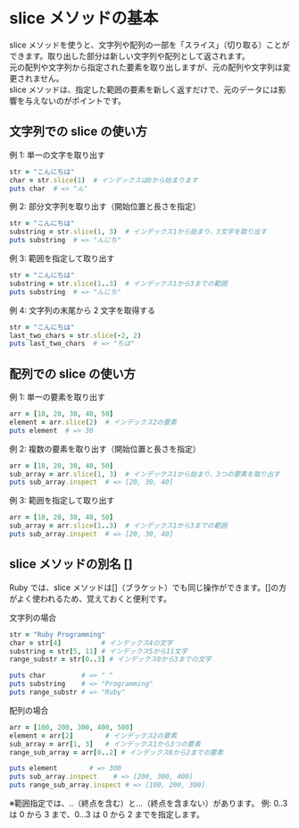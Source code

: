# slice メソッドの基本

slice メソッドを使うと、文字列や配列の一部を「スライス」（切り取る）ことができます。取り出した部分は新しい文字列や配列として返されます。  
元の配列や文字列から指定された要素を取り出しますが、元の配列や文字列は変更されません。  
slice メソッドは、指定した範囲の要素を新しく返すだけで、元のデータには影響を与えないのがポイントです。

## 文字列での slice の使い方

例 1: 単一の文字を取り出す

```Ruby
str = "こんにちは"
char = str.slice(1)  # インデックスは0から始まります
puts char  # => "ん"
```

例 2: 部分文字列を取り出す（開始位置と長さを指定）

```Ruby
str = "こんにちは"
substring = str.slice(1, 3)  # インデックス1から始まり、3文字を取り出す
puts substring  # => "んにち"
```

例 3: 範囲を指定して取り出す

```Ruby
str = "こんにちは"
substring = str.slice(1..3)  # インデックス1から3までの範囲
puts substring  # => "んにち"
```

例 4: 文字列の末尾から 2 文字を取得する

```ruby
str = "こんにちは"
last_two_chars = str.slice(-2, 2)
puts last_two_chars  # => "ちは"
```

## 配列での slice の使い方

例 1: 単一の要素を取り出す

```Ruby
arr = [10, 20, 30, 40, 50]
element = arr.slice(2)  # インデックス2の要素
puts element  # => 30
```

例 2: 複数の要素を取り出す（開始位置と長さを指定）

```ruby
arr = [10, 20, 30, 40, 50]
sub_array = arr.slice(1, 3)  # インデックス1から始まり、3つの要素を取り出す
puts sub_array.inspect  # => [20, 30, 40]
```

例 3: 範囲を指定して取り出す

```ruby
arr = [10, 20, 30, 40, 50]
sub_array = arr.slice(1..3)  # インデックス1から3までの範囲
puts sub_array.inspect  # => [20, 30, 40]
```

## slice メソッドの別名 []

Ruby では、slice メソッドは[]（ブラケット）でも同じ操作ができます。[]の方がよく使われるため、覚えておくと便利です。

文字列の場合

```ruby
str = "Ruby Programming"
char = str[4]          # インデックス4の文字
substring = str[5, 11] # インデックス5から11文字
range_substr = str[0..3] # インデックス0から3までの文字

puts char         # => " "
puts substring    # => "Programming"
puts range_substr # => "Ruby"
```

配列の場合

```ruby
arr = [100, 200, 300, 400, 500]
element = arr[2]        # インデックス2の要素
sub_array = arr[1, 3]   # インデックス1から3つの要素
range_sub_array = arr[0..2] # インデックス0から2までの要素

puts element        # => 300
puts sub_array.inspect    # => [200, 300, 400]
puts range_sub_array.inspect # => [100, 200, 300]
```

※範囲指定では、..（終点を含む）と...（終点を含まない）があります。
例: 0..3 は 0 から 3 まで、0...3 は 0 から 2 までを指定します。
